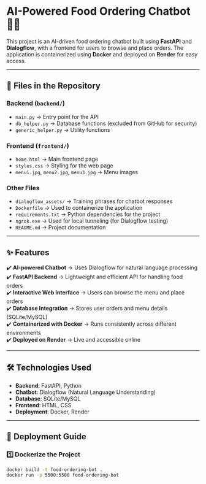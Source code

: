 # **AI-Powered Food Ordering Chatbot** 🍔🤖  

This project is an AI-driven food ordering chatbot built using **FastAPI** and **Dialogflow**, with a frontend for users to browse and place orders. The application is containerized using **Docker** and deployed on **Render** for easy access.  


---

## **📂 Files in the Repository**  

### **Backend** (`backend/`)  
- `main.py` → Entry point for the API  
- `db_helper.py` → Database functions (excluded from GitHub for security)  
- `generic_helper.py` → Utility functions  

### **Frontend** (`frontend/`)  
- `home.html` → Main frontend page  
- `styles.css` → Styling for the web page  
- `menu1.jpg`, `menu2.jpg`, `menu3.jpg` → Menu images  

### **Other Files**  
- `dialogflow_assets/` → Training phrases for chatbot responses  
- `Dockerfile` → Used to containerize the application  
- `requirements.txt` → Python dependencies for the project  
- `ngrok.exe` → Used for local tunneling (for Dialogflow testing)  
- `README.md` → Project documentation  

---

## **✨ Features**  

✔️ **AI-powered Chatbot** → Uses Dialogflow for natural language processing  
✔️ **FastAPI Backend** → Lightweight and efficient API for handling food orders  
✔️ **Interactive Web Interface** → Users can browse the menu and place orders  
✔️ **Database Integration** → Stores user orders and menu details (SQLite/MySQL)  
✔️ **Containerized with Docker** → Runs consistently across different environments  
✔️ **Deployed on Render** → Live and accessible online  

---

## **🛠️ Technologies Used**  

- **Backend**: FastAPI, Python  
- **Chatbot**: Dialogflow (Natural Language Understanding)  
- **Database**: SQLite/MySQL  
- **Frontend**: HTML, CSS  
- **Deployment**: Docker, Render  

---

## **🚀 Deployment Guide**  

### **1️⃣ Dockerize the Project**  

```sh
docker build -t food-ordering-bot .
docker run -p 5500:5500 food-ordering-bot